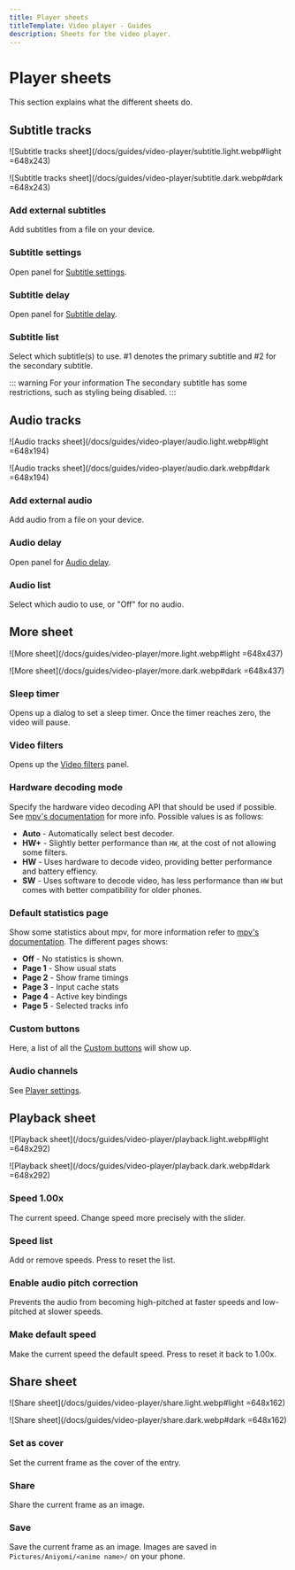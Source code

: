 ```yaml
---
title: Player sheets
titleTemplate: Video player - Guides
description: Sheets for the video player.
---
```


<script setup>
import TitleIcon from "@theme/components/TitleIcon.vue";
</script>

# Player sheets

This section explains what the different sheets do.

## Subtitle tracks

![Subtitle tracks sheet](/docs/guides/video-player/subtitle.light.webp#light =648x243)

![Subtitle tracks sheet](/docs/guides/video-player/subtitle.dark.webp#dark =648x243)

### Add external subtitles

Add subtitles from a file on your device.

### <TitleIcon name="subtitle_settings"/> Subtitle settings

Open panel for [Subtitle settings](/docs/guides/video-player/panels#subtitle-settings).

### <TitleIcon name="delay"/> Subtitle delay

Open panel for [Subtitle delay](/docs/guides/video-player/panels#subtitle-delay).

### Subtitle list

Select which subtitle(s) to use. #1 denotes the primary subtitle and #2 for the secondary subtitle.

::: warning For your information
The secondary subtitle has some restrictions, such as styling being disabled. <MpvLink link="https://mpv.io/manual/stable/#options-secondary-sid"/>
:::

## Audio tracks

![Audio tracks sheet](/docs/guides/video-player/audio.light.webp#light =648x194)

![Audio tracks sheet](/docs/guides/video-player/audio.dark.webp#dark =648x194)

### Add external audio

Add audio from a file on your device.

### <TitleIcon name="delay"/> Audio delay

Open panel for [Audio delay](/docs/guides/video-player/panels#audio-delay).

### Audio list

Select which audio to use, or "Off" for no audio.

## More sheet

![More sheet](/docs/guides/video-player/more.light.webp#light =648x437)

![More sheet](/docs/guides/video-player/more.dark.webp#dark =648x437)

### <TitleIcon name="timer"/> Sleep timer

Opens up a dialog to set a sleep timer. Once the timer reaches zero, the video will pause.

### <TitleIcon name="filters"/> Video filters

Opens up the [Video filters](/docs/guides/video-player/panels#video-filters) panel.

### Hardware decoding mode

Specify the hardware video decoding API that should be used if possible. See [mpv's documentation](https://mpv.io/manual/master/#options-hwdec) for more info. Possible values is as follows:
- **Auto** - Automatically select best decoder.
- **HW+** - Slightly better performance than `HW`, at the cost of not allowing some filters.
- **HW** - Uses hardware to decode video, providing better performance and battery effiency.
- **SW** - Uses software to decode video, has less performance than `HW` but comes with better compatibility for older phones.

### Default statistics page

Show some statistics about mpv, for more information refer to [mpv's documentation](https://mpv.io/manual/master/#stats). The different pages shows:
- **Off** - No statistics is shown.
- **Page 1** - Show usual stats
- **Page 2** - Show frame timings
- **Page 3** - Input cache stats
- **Page 4** - Active key bindings
- **Page 5** - Selected tracks info

### Custom buttons

Here, a list of all the [Custom buttons](/docs/guides/player-settings/custom-buttons) will show up.

### Audio channels

See [Player settings](/docs/guides/player-settings/#audio-channels).

## Playback sheet

![Playback sheet](/docs/guides/video-player/playback.light.webp#light =648x292)

![Playback sheet](/docs/guides/video-player/playback.dark.webp#dark =648x292)

### Speed 1.00x

The current speed. Change speed more precisely with the slider.

### Speed list

Add or remove speeds. Press <TitleIcon name="reset"/>to reset the list.

### Enable audio pitch correction

Prevents the audio from becoming high-pitched at faster speeds and low-pitched at slower speeds. <MpvLink link="https://mpv.io/manual/stable/#options-audio-pitch-correction"/>

### Make default speed

Make the current speed the default speed. Press <TitleIcon name="reset"/>to reset it back to 1.00x.

## Share sheet

![Share sheet](/docs/guides/video-player/share.light.webp#light =648x162)

![Share sheet](/docs/guides/video-player/share.dark.webp#dark =648x162)

### <TitleIcon name="share_cover"/> Set as cover

Set the current frame as the cover of the entry.

### <TitleIcon name="share"/> Share

Share the current frame as an image.

### <TitleIcon name="share_save"/> Save

Save the current frame as an image. Images are saved in `Pictures/Aniyomi/<anime name>/` on your phone.
